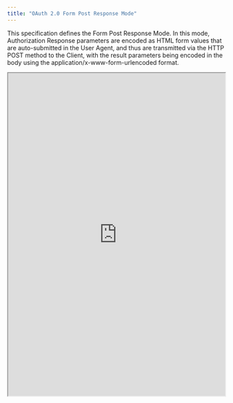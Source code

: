 ```yaml
---
title: "OAuth 2.0 Form Post Response Mode"
---
```


This specification defines the Form Post Response Mode. In this mode, Authorization Response parameters are encoded as HTML form values that are auto-submitted in the User Agent, and thus are transmitted via the HTTP POST method to the Client, with the result parameters being encoded in the body using the application/x-www-form-urlencoded format.

<iframe height="750" width="100%" src="https://ewelton.github.io/ktest/wiki.html#OAuth%202.0%20Form%20Post%20Response%20Mode"></iframe>
